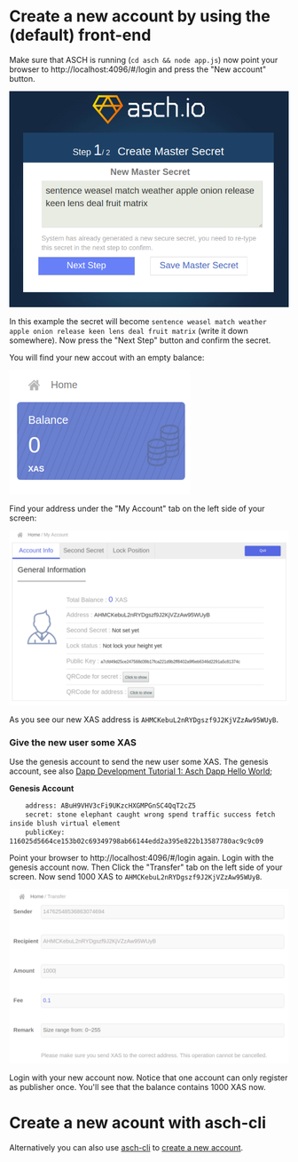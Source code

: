 # Create a new account by using the (default) front-end

Make sure that ASCH is running (`cd asch && node app.js`) now point your browser to http://localhost:4096/#/login and press the "New account" button.

![Step 1/2 Create Master Secret](./images/nextstep.png)

In this example the secret will become `sentence weasel match weather apple onion release keen lens deal fruit matrix` (write it down somewhere). Now press the "Next Step" button and confirm the secret.

You will find your new accout with an empty balance:

![Empty balance](./images/emptybalance.png)

Find your address under the "My Account" tab on the left side of your screen:

![Your address](./images/address.png)

As you see our new XAS address is `AHMCKebuL2nRYDgszf9J2KjVZzAw95WUyB`.

### Give the new user some XAS
Use the genesis account to send the new user some XAS. The genesis account, see also [Dapp Development Tutorial 1: Asch Dapp Hello World](https://github.com/AschPlatform/asch-docs/blob/master/dapp/hello_world/en.md);

**Genesis Account**
```
    address: ABuH9VHV3cFi9UKzcHXGMPGnSC4QqT2cZ5
    secret: stone elephant caught wrong spend traffic success fetch inside blush virtual element
    publicKey: 116025d5664ce153b02c69349798ab66144edd2a395e822b13587780ac9c9c09
```

Point your browser to http://localhost:4096/#/login again. Login with the genesis account now. Then Click the "Transfer" tab on the left side of your screen. Now send 1000 XAS to `AHMCKebuL2nRYDgszf9J2KjVZzAw95WUyB`.

![Pay](./images/pay.png)

Login with your new account now. Notice that one account can only register as publisher once. You'll see that the balance contains 1000 XAS now. 

# Create a new acount with asch-cli
Alternatively you can also use [asch-cli](https://github.com/AschPlatform/asch-cli) to [create a new account](https://github.com/AschPlatform/asch-docs/blob/master/dapp/hello_world/en.md#6-prepare-account-for-dapp-registration).

